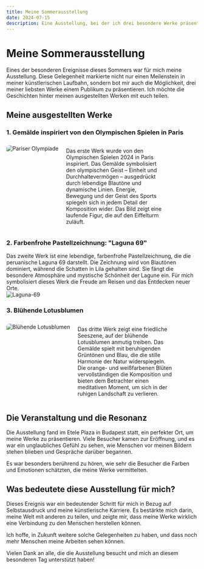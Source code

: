 ```yaml
---
title: Meine Sommerausstellung
date: 2024-07-15
description: Eine Ausstellung, bei der ich drei besondere Werke präsentierte – ein von den Olympischen Spielen in Paris inspiriertes Gemälde, eine Pastellzeichnung der peruanischen Laguna 69 und einen ruhigen See mit blühenden Lotusblumen.
---
```


# Meine Sommerausstellung

Eines der besonderen Ereignisse dieses Sommers war für mich meine Ausstellung. Diese Gelegenheit markierte nicht nur einen Meilenstein in meiner künstlerischen Laufbahn, sondern bot mir auch die Möglichkeit, drei meiner liebsten Werke einem Publikum zu präsentieren. Ich möchte die Geschichten hinter meinen ausgestellten Werken mit euch teilen.

## Meine ausgestellten Werke

### 1. **Gemälde inspiriert von den Olympischen Spielen in Paris**
<div class="image-text-container">
    <img class="olimpia-img" src="/images/olimpia.jpg" alt="Pariser Olympiade" />
    <p class="olimpia-text">Das erste Werk wurde von den Olympischen Spielen 2024 in Paris inspiriert. Das Gemälde symbolisiert den olympischen Geist – Einheit und Durchhaltevermögen – ausgedrückt durch lebendige Blautöne und dynamische Linien. Energie, Bewegung und der Geist des Sports spiegeln sich in jedem Detail der Komposition wider. Das Bild zeigt eine laufende Figur, die auf den Eiffelturm zuläuft.  
    </p>
</div>

### 2. **Farbenfrohe Pastellzeichnung: "Laguna 69"**
Das zweite Werk ist eine lebendige, farbenfrohe Pastellzeichnung, die die peruanische Laguna 69 darstellt. Die Zeichnung wird von Blautönen dominiert, während die Schatten in Lila gehalten sind. Sie fängt die besondere Atmosphäre und mystische Schönheit der Lagune ein. Für mich symbolisiert dieses Werk die Freude am Reisen und das Entdecken neuer Orte.  
![Laguna-69](/images/laguna.jpg)

### 3. **Blühende Lotusblumen**
<div class="image-text-container">
    <img class="olimpia-img" src="/images/lotusz_kesz.jpg" alt="Blühende Lotusblumen" />
    <p class="olimpia-text">Das dritte Werk zeigt eine friedliche Seeszene, auf der blühende Lotusblumen anmutig treiben. Das Gemälde spielt mit beruhigenden Grüntönen und Blau, die die stille Harmonie der Natur widerspiegeln. Die orange- und weißfarbenen Blüten vervollständigen die Komposition und bieten dem Betrachter einen meditativen Moment, um sich in der ruhigen Landschaft zu verlieren.    
    </p>
</div>

## Die Veranstaltung und die Resonanz

Die Ausstellung fand im Etele Plaza in Budapest statt, ein perfekter Ort, um meine Werke zu präsentieren. Viele Besucher kamen zur Eröffnung, und es war ein unglaubliches Gefühl zu sehen, wie Menschen vor meinen Bildern stehen blieben und Gespräche darüber begannen.

Es war besonders berührend zu hören, wie sehr die Besucher die Farben und Emotionen schätzten, die meine Werke vermittelten.

## Was bedeutete diese Ausstellung für mich?

Dieses Ereignis war ein bedeutender Schritt für mich in Bezug auf Selbstausdruck und meine künstlerische Karriere. Es bestärkte mich darin, meine Welt mit anderen zu teilen, und zeigte mir, dass meine Werke wirklich eine Verbindung zu den Menschen herstellen können.

Ich hoffe, in Zukunft weitere solche Gelegenheiten zu haben, und dass noch mehr Menschen meine Arbeiten sehen können.

Vielen Dank an alle, die die Ausstellung besucht und mich an diesem besonderen Tag unterstützt haben!

<style>
  .olimpia-img {
    margin-top: 0.5rem;
    max-width: 300px;
    height: auto;
    border-radius: 8px; 
}
.image-text-container {
    display: flex;
    gap: 20px; /* Térköz a kép és a szöveg között */
    flex-wrap: wrap;
}

.olimpia-text {
    width: 50%; /* Szöveg szélessége */
}
@media (max-width: 768px) {
    .image-text-container {
        flex-direction: column;
    
    }

    .olimpia-img, .olimpia-text {
        width: 100%;
    }
}
</style>